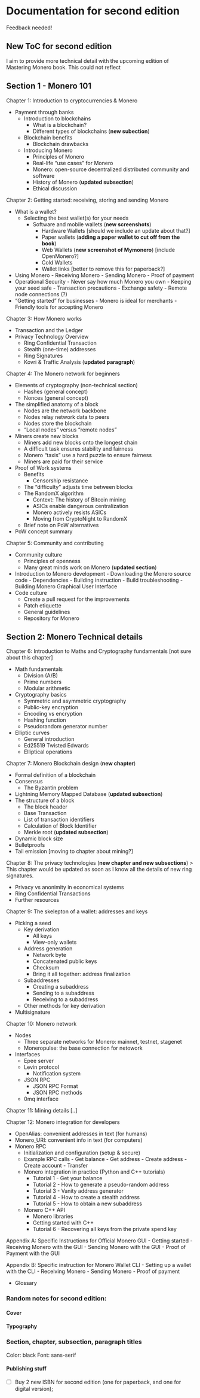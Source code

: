 # Documentation for second edition

Feedback needed!

## New ToC for second edition
I aim to provide more technical detail with the upcoming edition of Mastering Monero book. This could not reflect

## Section 1 - Monero 101

Chapter 1: Introduction to cryptocurrencies & Monero
  - Payment through banks
	- Introduction to blockchains
		- What is a blockchain?
	  - Different types of blockchains (**new subection**)
    - Blockchain benefits
		- Blockchain drawbacks
	- Introducing Monero
		-  Principles of Monero
		-  Real-life “use cases” for Monero
		-  Monero: open-source decentralized distributed community and software
		-  History of Monero (**updated subsection**)
		-  Ethical discussion
		
Chapter 2: Getting started: receiving, storing and sending Monero
	
  - What is a wallet?
	- Selecting the best wallet(s) for your needs 
		- Software and mobile wallets (**new screenshots**)
      		- Hardware Wallets [should we include an update about that?]
      		- Paper wallets (**adding a paper wallet to cut off from the book**)
      		- Web Wallets (**new screenshot of Mymonero**) [include OpenMonero?]
      		- Cold Wallets
      		- Wallet links [better to remove this for paperback?]
  - Using Monero
      	- Receiving Monero
      	- Sending Monero
      	- Proof of payment
  - Operational Security
      		- Never say how much Monero you own
     		- Keeping your seed safe
     		- Transaction precautions
      		- Exchange safety
      		- Remote node connections (?)
  - “Getting started” for businesses
    	 - Monero is ideal for merchants
     	 - Friendly tools for accepting Monero
      
 Chapter 3: How Monero works
   - Transaction and the Ledger
   - Privacy Technology Overview
      	- Ring Confidential Transaction
      	- Stealth (one-time) addresses
      	- Ring Signatures
      	- Kovri & Traffic Analysis (**updated paragraph**)

Chapter 4: The Monero network for beginners
- Elements of cryptography (non-technical section)
	- Hashes (general concept)
	- Nonces (general concept)
- The simplified anatomy of a block
	- Nodes are the network backbone
	- Nodes relay network data to peers
	- Nodes store the blockchain
	- “Local nodes” versus “remote nodes”
- Miners create new blocks
	- Miners add new blocks onto the longest chain
	- A difficult task ensures stability and fairness
	- Monero “taxis” use a hard puzzle to ensure fairness
	- Miners are paid for their service
- Proof of Work systems
	- Benefits
		- Censorship resistance
	- The “difficulty” adjusts time between blocks
	- The RandomX algorithm
		- Context: The history of Bitcoin mining
		- ASICs enable dangerous centralization
		- Monero actively resists ASICs
		- Moving from CryptoNight to RandomX
	- Brief note on PoW alternatives
- PoW concept summary

Chapter 5: Community and contributing
- Community culture
	- Principles of openness
	- Many great minds work on Monero (**updated section**)
- Introduction to Monero development
		- Downloading the Monero source code
		- Dependencies
		- Building instruction
		- Build troubleshooting
		- Building Monero Graphical User Interface
 - Code culture
	- Create a pull request for the improvements
	- Patch etiquette
	- General guidelines
	- Repository for Monero

## Section 2: Monero Technical details

Chapter 6: Introduction to Maths and Cryptography fundamentals [not sure about this chapter]
- Math fundamentals
	- Division (A/B)
	- Prime numbers
	- Modular arithmetic
- Cryptography basics
	- Symmetric and asymmetric cryptography
	- Public-key encryption 
	- Encoding vs encryption 
	- Hashing function
	- Pseudorandom generator number
- Elliptic curves
	-  General introduction
	-  Ed25519 Twisted Edwards
	-  Elliptical operations
			
Chapter 7: Monero Blockchain design (**new chapter**)
- Formal definition of a blockchain
- Consensus
	- The Byzantin problem 
- Lightning Memory Mapped Database (**updated subsection**)
- The structure of a block
	-  The block header
	-  Base Transaction
	-  List of transaction identifiers
	-  Calculation of Block Identifier
	-  Merkle root (**updated subsection**)
-  Dynamic block size
-  Bulletproofs
-  Tail emission [moving to chapter about mining?]

Chapter 8: The privacy technologies (**new chapter and new subsections**)
	> This chapter would be updated as soon as I know all the details of new ring signatures.
- Privacy vs anonimity in economical systems
- Ring Confidential Transactions
- Further resources
	
Chapter 9: The skelepton of a wallet: addresses and keys
-  Picking a seed
	-  Key derivation
		-  All keys
		-  View-only wallets
	-  Address generation
		-  Network byte
		-  Concatenated public keys
		-  Checksum
		-  Bring it all together: address finalization
	-  Subaddresses
		-  Creating a subaddress
		-  Sending to a subaddress
		-  Receiving to a subaddress
	-  Other methods for key derivation
- Multisignature

Chapter 10: Monero network
- Nodes
	- Three separate networks for Monero: mainnet, testnet, stagenet
	- Moneropulse: the base connection for netowork
- Interfaces
	- Epee server
	- Levin protocol
		- Notification system
	- JSON RPC
		- JSON RPC Format
		- JSON RPC methods
	- 0mq interface

Chapter 11: Mining details
[..]

Chapter 12: Monero integration for developers
- OpenAlias: convenient addresses in text (for humans)
- Monero_URI: convenient info in text (for computers)
- Monero RPC
	- Initialization and configuration (setup & secure)
	- Example RPC calls
			- Get balance
			- Get address
			- Create address
			- Create account
			- Transfer
	- Monero integration in practice (Python and C++ tutorials)
		- Tutorial 1 - Get your balance
		- Tutorial 2 - How to generate a pseudo-random address
		- Tutorial 3 - Vanity address generator
		- Tutorial 4 - How to create a stealth address
		- Tutorial 5 - How to obtain a new subaddress
	- Monero C++ API
		- Monero libraries
		- Getting started with C++
		- Tutorial 6 - Recovering all keys from the private spend key
		
Appendix A: Specific Instructions for Official Monero GUI
	- Getting started
	- Receiving Monero with the GUI
	- Sending Monero with the GUI
	- Proof of Payment with the GUI

Appendix B: Specific instruction for Monero Wallet CLI
	- Setting up a wallet with the CLI
	- Receiving Monero
	- Sending Monero
	- Proof of payment

- Glossary

### Random notes for second edition:

#### Cover

#### Typography

### Section, chapter, subsection, paragraph titles
Color: black
Font: sans-serif

#### Publishing stuff

- [ ] Buy 2 new ISBN for second edition (one for paperback, and one for digital version);

